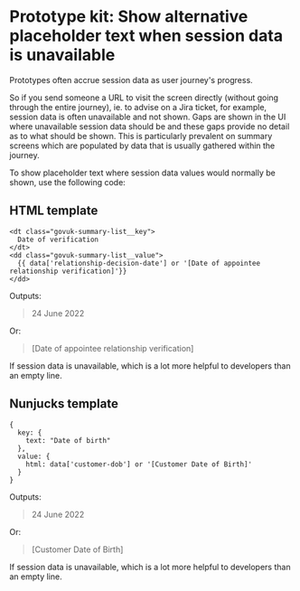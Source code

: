 # Prototype kit: Show alternative placeholder text when session data is unavailable

Prototypes often accrue session data as user journey's progress.

So if you send someone a URL to visit the screen directly (without going through the entire journey), ie. to advise on a Jira ticket, for example, session data is often unavailable and not shown. Gaps are shown in the UI where unavailable session data should be and these gaps provide no detail as to what should be shown. This is particularly prevalent on summary screens which are populated by data that is usually gathered within the journey.

To show placeholder text where session data values would normally be shown, use the following code:

## HTML template
```
<dt class="govuk-summary-list__key">
  Date of verification
</dt>
<dd class="govuk-summary-list__value">
  {{ data['relationship-decision-date'] or '[Date of appointee relationship verification]'}}
</dd>
```

Outputs:

> 24 June 2022

Or:

> [Date of appointee relationship verification]

If session data is unavailable, which is a lot more helpful to developers than an empty line.

## Nunjucks template
```
{
  key: {
    text: "Date of birth"
  },
  value: {
    html: data['customer-dob'] or '[Customer Date of Birth]'
  }
}
```

Outputs:

> 24 June 2022

Or:

> [Customer Date of Birth]

If session data is unavailable, which is a lot more helpful to developers than an empty line.
